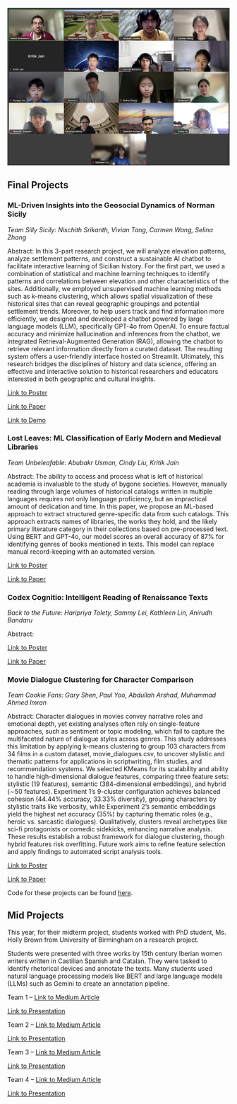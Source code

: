 <p align="center">
  <img src="class.png" />
</p>

## Final Projects

### **ML-Driven Insights into the Geosocial Dynamics of Norman Sicily** 

*Team Silly Sicily: Nischith Srikanth, Vivian Tang, Carmen Wang, Selina Zhang*

Abstract: In this 3-part research project, we will analyze elevation patterns, analyze settlement patterns, and
construct a sustainable AI chatbot to facilitate interactive learning of Sicilian history. For the first
part, we used a combination of statistical and machine learning techniques to identify patterns and
correlations between elevation and other characteristics of the sites. Additionally, we employed
unsupervised machine learning methods such as k-means clustering, which allows spatial visualization
of these historical sites that can reveal geographic groupings and potential settlement trends. Moreover,
to help users track and find information more efficiently, we designed and developed a chatbot powered
by large language models (LLM), specifically GPT-4o from OpenAI. To ensure factual accuracy
and minimize hallucination and inferences from the chatbot, we integrated Retrieval-Augmented
Generation (RAG), allowing the chatbot to retrieve relevant information directly from a curated
dataset. The resulting system offers a user-friendly interface hosted on Streamlit. Ultimately, this
research bridges the disciplines of history and data science, offering an effective and interactive
solution to historical researchers and educators interested in both geographic and cultural insights.

[Link to Poster](NormanSicily.png)

[Link to Paper](NormanSicily.pdf)

[Link to Demo](https://youtube.com/shorts/z1clbsbDUyw)

### **Lost Leaves: ML Classification of Early Modern and Medieval Libraries** 

*Team Unbeleafable: Abubakr Usman, Cindy Liu, Kritik Jain*

Abstract: The ability to access and process what is left of historical academia is invaluable to the study of bygone societies. However, manually reading through large volumes of historical catalogs written in multiple languages requires not only language proficiency, but an impractical amount of dedication and time. In this paper, we propose an ML-based approach to extract structured genre-specific data from such catalogs. This approach extracts names of libraries, the works they hold, and the likely primary literature category in their collections based on pre-processed text. Using BERT and GPT-4o, our model scores an overall accuracy of 87% for identifying genres of books mentioned in texts. This model can replace manual record-keeping with an automated version.

[Link to Poster](Library.png)

[Link to Paper](Library.pdf)

### **Codex Cognitio: Intelligent Reading of Renaissance Texts** 

*Back to the Future: Haripriya Tolety, Sammy Lei, Kathleen Lin, Anirudh Bandaru*

Abstract: 

[Link to Poster](Handwriting.jpg)

[Link to Paper](Handwriting.pdf)

### **Movie Dialogue Clustering for Character Comparison** 

*Team Cookie Fans: Gary Shen, Paul Yoo, Abdullah Arshad, Muhammad Ahmed Imran*

Abstract: Character dialogues in movies convey narrative roles and emotional depth, yet existing analyses often rely on single-feature approaches, such as sentiment or topic modeling, which fail to capture the multifaceted nature of dialogue styles across genres. This study addresses this limitation by applying k-means clustering to group 103 characters from 34 films in a custom dataset, movie_dialogues.csv, to uncover stylistic and thematic patterns for applications in scriptwriting, film studies, and recommendation systems. We selected KMeans for its scalability and ability to handle high-dimensional dialogue features, comparing three feature sets: stylistic (19 features), semantic (384-dimensional embeddings), and hybrid (∼50 features). Experiment 1’s 9-cluster configuration achieves balanced cohesion (44.44% accuracy, 33.33% diversity), grouping characters by stylistic traits like verbosity, while Experiment 2’s semantic embeddings yield the highest net accuracy (35%) by capturing thematic roles (e.g., heroic vs. sarcastic dialogues). Qualitatively, clusters reveal archetypes like sci-fi
protagonists or comedic sidekicks, enhancing narrative analysis. These results establish a robust
framework for dialogue clustering, though hybrid features risk overfitting. Future work aims to refine feature selection and apply findings to automated script analysis tools.

[Link to Poster](Movie.png)

[Link to Paper](Movie.pdf)

Code for these projects can be found [here](https://github.com/orgs/Mehta-AIMLResearchBootcamp24/repositories).

## Mid Projects
This year, for their midterm project, students worked with PhD student, Ms. Holly Brown from University of Birmingham on a research project.

Students were presented with three works by 15th century Iberian women writers written in Castilian Spanish and Catalan. They were tasked to identify rhetorical devices and annotate the texts. Many students used natural language processing models like BERT and large language models (LLMs) such as Gemini to create an annotation pipeline. 

Team 1 – [Link to Medium Article](https://medium.com/@mehtaplus/identifying-rhetorical-devices-in-spanish-and-catalan-literature-b44a9998f6c0)

[Link to Presentation](midterm1.pdf)

Team 2 – [Link to Medium Article](https://mehtaplus.medium.com/automating-rhetoric-ai-driven-annotation-of-early-iberian-womens-texts-361c759322bb)

[Link to Presentation](midterm2.pdf)

Team 3 – [Link to Medium Article](https://mehtaplus.medium.com/identifying-rhetorical-devices-in-literature-using-ai-0c48186ae866)

[Link to Presentation](midterm3.pdf)

Team 4 – [Link to Medium Article](https://medium.com/@mehtaplus/using-machine-learning-to-identify-rhetorical-devices-and-perform-in-depth-analysis-of-historical-9fe73439a87c)

[Link to Presentation](midterm4.pdf)
